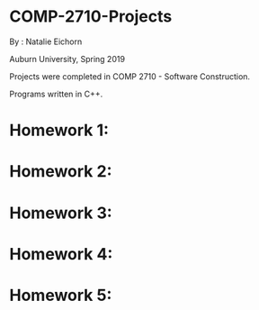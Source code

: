 # COMP-2710-Projects
By : Natalie Eichorn

Auburn University, Spring 2019

Projects were completed in COMP 2710 - Software Construction.

Programs written in C++.


# Homework 1:
# Homework 2:
# Homework 3: 
# Homework 4:
# Homework 5:
